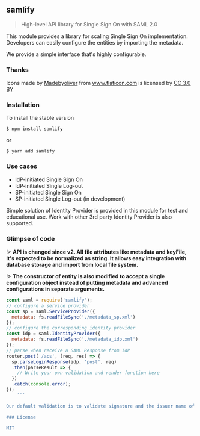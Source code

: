 ## samlify

> High-level API library for Single Sign On with SAML 2.0

This module provides a library for scaling Single Sign On implementation. Developers can easily configure the entities by importing the metadata. 

We provide a simple interface that's highly configurable.

### Thanks

<div>Icons made by <a href="http://www.flaticon.com/authors/madebyoliver" title="Madebyoliver">Madebyoliver</a> from <a href="http://www.flaticon.com" title="Flaticon">www.flaticon.com</a> is licensed by <a href="http://creativecommons.org/licenses/by/3.0/" title="Creative Commons BY 3.0" target="_blank">CC 3.0 BY</a></div>


### Installation
To install the stable version

```console
$ npm install samlify
```

or

```console
$ yarn add samlify
```

### Use cases

+ IdP-initiated Single Sign On
+ IdP-initiated Single Log-out
+ SP-initiated Single Sign On
+ SP-initiated Single Log-out (in development)

Simple solution of Identity Provider is provided in this module for test and educational use. Work with other 3rd party Identity Provider is also supported.

### Glimpse of code

!> **API is changed since v2. All file attributes like metadata and keyFile, it's expected to be normalized as string. It allows easy integration with database storage and import from local file system.**

!> **The constructor of entity is also modified to accept a single configuration object instead of putting metadata and advanced configurations in separate arguments.**

```javascript
const saml = require('samlify');
// configure a service provider
const sp = saml.ServiceProvider({
  metadata: fs.readFileSync('./metadata_sp.xml')
});
// configure the corresponding identity provider
const idp = saml.IdentityProvider({
  metadata: fs.readFileSync('./metadata_idp.xml')
});
// parse when receive a SAML Response from IdP
router.post('/acs', (req, res) => {
  sp.parseLoginResponse(idp, 'post', req)
  .then(parseResult => {
    // Write your own validation and render function here
  })
  .catch(console.error);
});
	```

Our default validation is to validate signature and the issuer name of Identity Provider. The code base is self explained. More use cases are provided in this documentation to fit in the real world application.

### License

MIT
